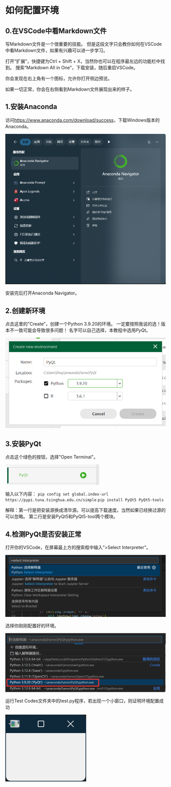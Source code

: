 # 如何配置环境

## 0.在VSCode中看Markdown文件

写Markdown文件是一个很重要的技能。
但是这段文字只会教你如何在VSCode中看Markdown文件，如果有兴趣可以进一步学习。

打开“扩展”，快捷键为Ctrl + Shift + X，当然你也可以在程序最左边的功能栏中找到。
搜索“Markdown All in One”，下载安装，随后重启VSCode。

你会发现在右上角有一个图标，允许你打开侧边预览。

如果一切正常，你会在右侧看到Markdown文件展现出来的样子。

## 1.安装Anaconda

访问<https://www.anaconda.com/download/success>，下载Windows版本的Anaconda。

![Anaconda](pics/Anaconda.jpg)

安装完后打开Anaconda Navigator。

## 2.创建新环境

点击这里的"Create"，创建一个Python 3.9.20的环境。
一定要按照我说的选！版本不一致可能会导致很多问题！
名字可以自己选择，本教程中选用*PyQt*。

![Create](pics/Create.png)

## 3.安装PyQt

点击这个绿色的按钮，选择"Open Terminal"。

![Button](pics/Button.png)

输入以下内容：
`pip config set global.index-url https://pypi.tuna.tsinghua.edu.cn/simple`
`pip install PyQt5 PyQt5-tools`

解释：第一行是把安装源换成清华源。可以提高下载速度。当然如果已经换过源的可以忽略。
第二行是安装PyQt5和PyQt5-tool两个模块。

## 4.检测PyQt是否安装正常

打开你的VSCode，在屏幕最上方的搜索框中输入”>Select Interpreter”。

![VSCode](pics/VSCode.png)

选择你刚刚配置好的环境。

![Select](pics/Select.png)

运行Test Codes文件夹中的test.py程序，若出现一个小窗口，则证明环境配置成功

![Window](pics/Window.png)
